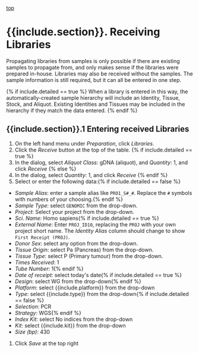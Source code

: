 <a name="receipt"  href="#" id="toplink">top</a>

# {{include.section}}. Receiving Libraries

Propagating libraries from samples is only possible if there are existing samples to propagate from,
and only makes sense if the libraries were prepared in-house. Libraries may also be received without
the samples. The sample information is still required, but it can all be entered in one step.

{% if include.detailed == true %}
When a library is entered in this way, the automatically-created sample hierarchy will include an
Identity, Tissue, Stock, and Aliquot. Existing Identities and Tissues may be included in the hierarchy
if they match the data entered.
{% endif %}

## {{include.section}}.1 Entering received Libraries

1. On the left hand menu under _Preparation_, click _Libraries_.
1. Click the _Receive_ button at the top of the table.
{% if include.detailed == true %}
1. In the dialog, select _Aliquot Class_: gDNA (aliquot), and _Quantity_: 1, and click _Receive_
{% else %}
1. In the dialog, select _Quantity_: 1, and click _Receive_
{% endif %}
1. Select or enter the following data:{% if include.detailed == false %}
  * _Sample Alias_: enter a sample alias like `PRO1_S#_#`. Replace the `#` symbols with numbers
of your choosing.{% endif %}
  * _Sample Type_: select `GENOMIC` from the drop-down.
  * _Project_: Select your project from the drop-down.
  * _Sci. Name_: Homo sapiens{% if include.detailed == true %}
  * _External Name_: Enter `PROJ_ID10`, replacing the `PROJ` with your own project short name. The
  _Identity Alias_ column should change to show `First Receipt (PROJ)`.
  * _Donor Sex_: select any option from the drop-down.
  * _Tissue Origin_: select Pa (Pancreas) from the drop-down.
  * _Tissue Type_: select P (Primary tumour) from the drop-down.
  * _Times Received_: 1
  * _Tube Number_: 1{% endif %}
  * _Date of receipt_: select today's date{% if include.detailed == true %}
  * _Design_: select WG from the drop-down{% endif %}
  * _Platform_: select {{include.platform}} from the drop-down
  * _Type_: select {{include.type}} from the drop-down{% if include.detailed == false %}
  * _Selection_: PCR
  * _Strategy_: WGS{% endif %}
  * _Index Kit_: select No indices from the drop-down
  * _Kit_: select {{include.kit}} from the drop-down
  * _Size (bp)_: 430
1. Click _Save_ at the top right


